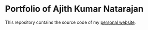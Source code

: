 # Portfolio of Ajith Kumar Natarajan

This repository contains the source code of my <a href="https://ajithkumar-natarajan.github.io/">personal website</a>.
